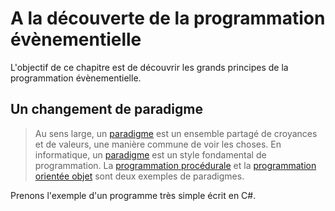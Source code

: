 # A la découverte de la programmation évènementielle

L'objectif de ce chapitre est de découvrir les grands principes de la programmation évènementielle.

## Un changement de paradigme

> Au sens large, un [paradigme](https://fr.wikipedia.org/wiki/Paradigme) est un ensemble partagé de croyances et de valeurs, une manière commune de voir les choses. En informatique, un [paradigme](https://fr.wikipedia.org/wiki/Paradigme_(programmation)) est un style fondamental de programmation. La [programmation procédurale](https://fr.wikipedia.org/wiki/Programmation_proc%C3%A9durale) et la [programmation orientée objet](https://fr.wikipedia.org/wiki/Programmation_orient%C3%A9e_objet) sont deux exemples de paradigmes.

Prenons l'exemple d'un programme très simple écrit en C#.

~~~csharp
~~~



